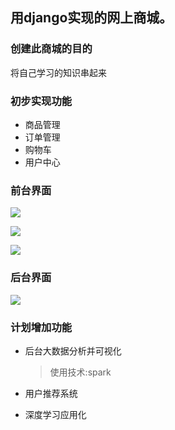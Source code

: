 
## 用django实现的网上商城。
### 创建此商城的目的
   将自己学习的知识串起来

### 初步实现功能
- 商品管理
- 订单管理
- 购物车
- 用户中心

### 前台界面

![](https://github.com/kyoyo/ecshop/raw/master/images/intro1.png)

![](https://github.com/kyoyo/ecshop/raw/master/images/intro2.png)

![](https://github.com/kyoyo/ecshop/raw/master/images/intro3.png)


### 后台界面

![](https://github.com/kyoyo/ecshop/raw/master/images/intro4.png)


### 计划增加功能

- 后台大数据分析并可视化
  > 使用技术:spark

- 用户推荐系统
- 深度学习应用化





